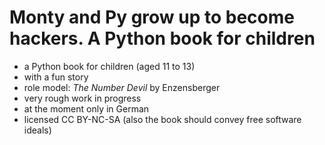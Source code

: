 # Monty and Py grow up to become hackers. A Python book for children

* a Python book for children (aged 11 to 13)
* with a fun story
* role model: *The Number Devil* by Enzensberger
* very rough work in progress
* at the moment only in German
* licensed CC BY-NC-SA (also the book should convey free software ideals)
